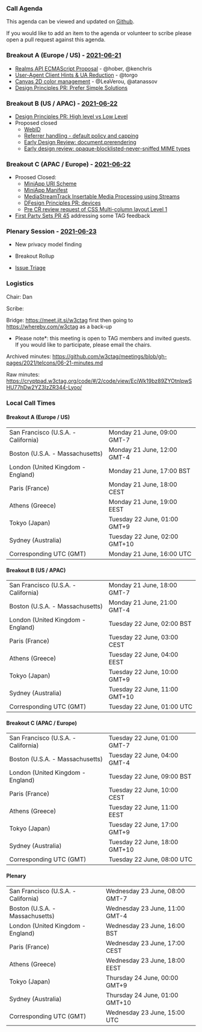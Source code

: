 ### Call Agenda

This agenda can be viewed and updated on [Github](https://github.com/w3ctag/meetings/blob/gh-pages/2021/telcons/06-21-agenda.md).

If you would like to add an item to the agenda or volunteer to scribe please open a pull request against this agenda.

### Breakout A (Europe / US) - [2021-06-21](https://www.timeanddate.com/worldclock/converter.html?iso=20210621T160000&p1=224&p2=43&p3=136&p4=195&p5=26&p6=248&p7=240)

* [Realms API ECMAScript Proposal](https://github.com/w3ctag/design-reviews/issues/542) - @hober, @kenchris
* [User-Agent Client Hints & UA Reduction](https://github.com/w3ctag/design-reviews/issues/640) - @torgo
* [Canvas 2D color management](https://github.com/w3ctag/design-reviews/issues/646) - @LeaVerou, @atanassov
* [Design Principles PR: Prefer Simple Solutions](https://github.com/w3ctag/design-principles/pull/306)

### Breakout B (US / APAC) - [2021-06-22](https://www.timeanddate.com/worldclock/converter.html?iso=20210622T010000&p1=224&p2=43&p3=136&p4=195&p5=26&p6=248&p7=240)

* [Design Principles PR: High level vs Low Level](https://github.com/w3ctag/design-principles/pull/291)
* Proposed closed
  * [WebID](https://github.com/w3ctag/design-reviews/issues/622)
  * [Referrer handling - default policy and capping](https://github.com/w3ctag/design-reviews/issues/538)
  * [Early Design Review: document.prerendering](https://github.com/w3ctag/design-reviews/issues/613)
  * [Early design review: opaque-blocklisted-never-sniffed MIME types](https://github.com/w3ctag/design-reviews/issues/618)

### Breakout C (APAC / Europe) - [2021-06-22](https://www.timeanddate.com/worldclock/converter.html?iso=20210622T080000&p1=224&p2=43&p3=136&p4=195&p5=26&p6=248&p7=240)

* Proosed Closed:
  * [MiniApp URI Scheme](https://github.com/w3ctag/design-reviews/issues/478)
  * [MiniApp Manifest](https://github.com/w3ctag/design-reviews/issues/524)
  * [MediaStreamTrack Insertable Media Processing using Streams](https://github.com/w3ctag/design-reviews/issues/603)
  * [DFesign Principles PR: devices](https://github.com/w3ctag/design-principles/pull/320)
  * [Pre CR review request of CSS Multi-column layout Level 1](https://github.com/w3ctag/design-reviews/issues/634)
* [First Party Sets PR 45](https://github.com/privacycg/first-party-sets/pull/45) addressing some TAG feedback

### Plenary Session - [2021-06-23](https://www.timeanddate.com/worldclock/converter.html?iso=20210623T150000&p1=224&p2=43&p3=136&p4=195&p5=26&p6=248&p7=240)

* New privacy model finding

* Breakout Rollup
* [Issue Triage](https://github.com/w3ctag/design-reviews/issues?q=is%3Aopen+is%3Aissue+label%3A%22Progress%3A+untriaged%22)



### Logistics

Chair: Dan

Scribe:

Bridge: https://meet.jit.si/w3ctag first then going to https://whereby.com/w3ctag as a back-up

* Please note*: this meeting is open to TAG members and invited guests. If you would like to participate, please email the chairs.

Archived minutes: https://github.com/w3ctag/meetings/blob/gh-pages/2021/telcons/06-21-minutes.md

Raw minutes: https://cryptpad.w3ctag.org/code/#/2/code/view/EciWk19bz89ZYOtnlpwSHU77hDw2YZ3IzZR344-Lyoo/


### Local Call Times

#### Breakout A (Europe / US)

<table>
<tr><td> San Francisco (U.S.A. - California) <td> Monday 21 June, 09:00 GMT-7</td></tr>
<tr><td> Boston (U.S.A. - Massachusetts) <td> Monday 21 June, 12:00 GMT-4</td></tr>
<tr><td> London (United Kingdom - England) <td> Monday 21 June, 17:00 BST</td></tr>
<tr><td> Paris (France) <td> Monday 21 June, 18:00 CEST</td></tr>
<tr><td> Athens (Greece) <td> Monday 21 June, 19:00 EEST</td></tr>
<tr><td> Tokyo (Japan) <td> Tuesday 22 June, 01:00 GMT+9</td></tr>
<tr><td> Sydney (Australia) <td> Tuesday 22 June, 02:00 GMT+10</td></tr>
<tr><td> Corresponding UTC (GMT) <td> Monday 21 June, 16:00 UTC</td></tr>
</table>

#### Breakout B (US / APAC)

<table>
<tr><td> San Francisco (U.S.A. - California) <td> Monday 21 June, 18:00 GMT-7</td></tr>
<tr><td> Boston (U.S.A. - Massachusetts) <td> Monday 21 June, 21:00 GMT-4</td></tr>
<tr><td> London (United Kingdom - England) <td> Tuesday 22 June, 02:00 BST</td></tr>
<tr><td> Paris (France) <td> Tuesday 22 June, 03:00 CEST</td></tr>
<tr><td> Athens (Greece) <td> Tuesday 22 June, 04:00 EEST</td></tr>
<tr><td> Tokyo (Japan) <td> Tuesday 22 June, 10:00 GMT+9</td></tr>
<tr><td> Sydney (Australia) <td> Tuesday 22 June, 11:00 GMT+10</td></tr>
<tr><td> Corresponding UTC (GMT) <td> Tuesday 22 June, 01:00 UTC</td></tr>
</table>

#### Breakout C (APAC / Europe)

<table>
<tr><td> San Francisco (U.S.A. - California) <td> Tuesday 22 June, 01:00 GMT-7</td></tr>
<tr><td> Boston (U.S.A. - Massachusetts) <td> Tuesday 22 June, 04:00 GMT-4</td></tr>
<tr><td> London (United Kingdom - England) <td> Tuesday 22 June, 09:00 BST</td></tr>
<tr><td> Paris (France) <td> Tuesday 22 June, 10:00 CEST</td></tr>
<tr><td> Athens (Greece) <td> Tuesday 22 June, 11:00 EEST</td></tr>
<tr><td> Tokyo (Japan) <td> Tuesday 22 June, 17:00 GMT+9</td></tr>
<tr><td> Sydney (Australia) <td> Tuesday 22 June, 18:00 GMT+10</td></tr>
<tr><td> Corresponding UTC (GMT) <td> Tuesday 22 June, 08:00 UTC</td></tr>
</table>

#### Plenary

<table>
<tr><td> San Francisco (U.S.A. - California) <td> Wednesday 23 June, 08:00 GMT-7</td></tr>
<tr><td> Boston (U.S.A. - Massachusetts) <td> Wednesday 23 June, 11:00 GMT-4</td></tr>
<tr><td> London (United Kingdom - England) <td> Wednesday 23 June, 16:00 BST</td></tr>
<tr><td> Paris (France) <td> Wednesday 23 June, 17:00 CEST</td></tr>
<tr><td> Athens (Greece) <td> Wednesday 23 June, 18:00 EEST</td></tr>
<tr><td> Tokyo (Japan) <td> Thursday 24 June, 00:00 GMT+9</td></tr>
<tr><td> Sydney (Australia) <td> Thursday 24 June, 01:00 GMT+10</td></tr>
<tr><td> Corresponding UTC (GMT) <td> Wednesday 23 June, 15:00 UTC</td></tr>
</table>
